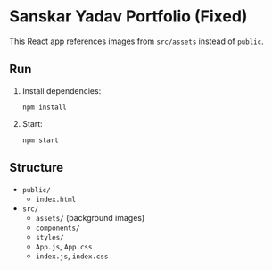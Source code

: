 # Sanskar Yadav Portfolio (Fixed)

This React app references images from `src/assets` instead of `public`.

## Run

1. Install dependencies:
   ```
   npm install
   ```

2. Start:
   ```
   npm start
   ```

## Structure

- `public/`
  - `index.html`
- `src/`
  - `assets/` (background images)
  - `components/`
  - `styles/`
  - `App.js`, `App.css`
  - `index.js`, `index.css`
